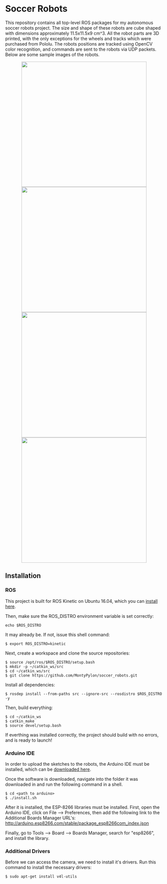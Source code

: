 # Soccer Robots
This repository contains all top-level ROS packages for my autonomous soccer robots project. The size and shape of these robots are cube shaped with dimensions approximately 11.5x11.5x9 cm^3. All the robot parts are 3D printed, with the only exceptions for the wheels and tracks which were purchased from Pololu. The robots positions are tracked using OpenCV color recognition, and commands are sent to the robots via UDP packets. Below are some sample images of the robots.

<p align="center">
  <img src="http://i.imgur.com/n0Dbfh6.jpg" width="400"/>
  <img src="http://i.imgur.com/T1JxGsI.jpg" width="400"/>
  <img src="http://i.imgur.com/2LMFLc8.jpg" width="400"/>
  <img src="http://i.imgur.com/ACQWQDa.jpg" width="400"/>
</p>

## Installation

### ROS

This project is built for ROS Kinetic on Ubuntu 16.04, which you can [install here](http://wiki.ros.org/kinetic/Installation/Ubuntu).

Then, make sure the ROS_DISTRO environment variable is set correctly:

```
echo $ROS_DISTRO
```

It may already be.  If not, issue this shell command:

```
$ export ROS_DISTRO=kinetic
```

Next, create a workspace and clone the source repositories:
```
$ source /opt/ros/$ROS_DISTRO/setup.bash
$ mkdir -p ~/catkin_ws/src
$ cd ~/catkin_ws/src
$ git clone https://github.com/MontyPylon/soccer_robots.git
```

Install all dependencies:
```
$ rosdep install --from-paths src --ignore-src --rosdistro $ROS_DISTRO -y
```

Then, build everything:
```
$ cd ~/catkin_ws
$ catkin_make
$ source devel/setup.bash
```
If everthing was installed correctly, the project should build with no errors, and is ready to launch!

### Arduino IDE

In order to upload the sketches to the robots, the Arduino IDE must be installed, which can be [downloaded here](https://www.arduino.cc/en/Main/Software).

Once the software is downloaded, navigate into the folder it was downloaded in and run the following command in a shell.
```
$ cd <path to arduino>
$ ./install.sh
```

After it is installed, the ESP-8266 libraries must be installed. First, open the Arduino IDE, click on File --> Preferences, then add the following link to the Additional Boards Manager URL's: http://arduino.esp8266.com/stable/package_esp8266com_index.json

Finally, go to Tools --> Board --> Boards Manager, search for "esp8266", and install the library.

### Additional Drivers

Before we can access the camera, we need to install it's drivers. Run this command to install the necessary drivers:
```
$ sudo apt-get install v4l-utils
```

